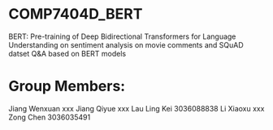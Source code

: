 # COMP7404D_BERT
BERT: Pre-training of Deep Bidirectional Transformers for Language Understanding on sentiment analysis on movie comments and SQuAD datset Q&amp;A based on BERT models 


# Group Members:
Jiang Wenxuan		xxx
Jiang Qiyue		xxx
Lau Ling Kei	3036088838
Li Xiaoxu			xxx
Zong Chen			3036035491
